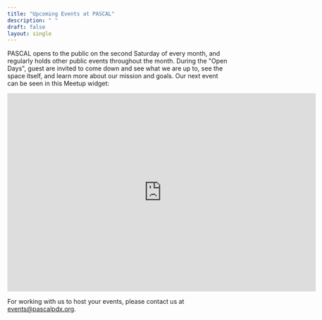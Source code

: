 ```yaml
---
title: "Upcoming Events at PASCAL"
description: " "
draft: false
layout: single
---
```


PASCAL opens to the public on the second Saturday of every month, and regularly holds other public events throughout the month. During the "Open Days", guest are invited to come down and see what we are up to, see the space itself, and learn more about our mission and goals. Our next event can be seen in this Meetup widget:
<iframe width="700" height="450" src="http://meetu.ps/3jnnl7" frameborder="0"></iframe>

For working with us to host your events, please contact us at [events@pascalpdx.org](mailto:events@pascalpdx.org).
